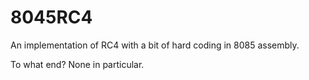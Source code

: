 # 8045RC4
An implementation of RC4 with a bit of hard coding in 8085 assembly.

To what end? None in particular.
